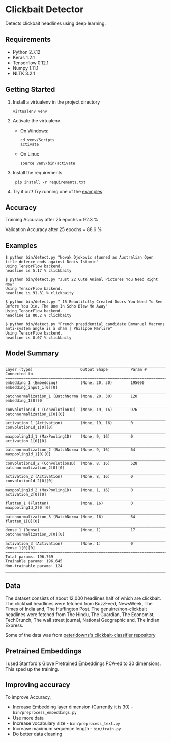 # Clickbait Detector

Detects clickbait headlines using deep learning.

## Requirements
- Python 2.7.12
- Keras 1.2.1
- Tensorflow 0.12.1
- Numpy 1.11.1
- NLTK 3.2.1

## Getting Started
1. Install a virtualenv in the project directory

       virtualenv venv

2. Activate the virtualenv
    - On Windows:

          cd venv/Scripts
          activate
      
    - On Linux
    
          source venv/bin/activate

3. Install the requirements

        pip install -r requirements.txt
        
4. Try it out!
    Try running one of the [examples](#examples).

## Accuracy
Training Accuracy after 25 epochs = 92.3 %

Validation Accuracy after 25 epochs = 88.6 %

## Examples

```
$ python bin/detect.py "Novak Djokovic stunned as Australian Open title defence ends against Denis Istomin"
Using TensorFlow backend.
headline is 5.17 % clickbaity
```

```
$ python bin/detect.py "Just 22 Cute Animal Pictures You Need Right Now"
Using TensorFlow backend.
headline is 91.31 % clickbaity
```

```
$ python bin/detect.py " 15 Beautifully Created Doors You Need To See Before You Die. The One In Soho Blew Me Away"
Using TensorFlow backend.
headline is 80.2 % clickbaity
```

```
$ python bin/detect.py "French presidential candidate Emmanuel Macrons anti-system angle is a sham | Philippe Marlire"
Using TensorFlow backend.
headline is 0.07 % clickbaity
```

## Model Summary
```
____________________________________________________________________________________________________
Layer (type)                     Output Shape          Param #     Connected to                     
====================================================================================================
embedding_1 (Embedding)          (None, 20, 30)        195000      embedding_input_1[0][0]          
____________________________________________________________________________________________________
batchnormalization_1 (BatchNorma (None, 20, 30)        120         embedding_1[0][0]                
____________________________________________________________________________________________________
convolution1d_1 (Convolution1D)  (None, 19, 16)        976         batchnormalization_1[0][0]       
____________________________________________________________________________________________________
activation_1 (Activation)        (None, 19, 16)        0           convolution1d_1[0][0]            
____________________________________________________________________________________________________
maxpooling1d_1 (MaxPooling1D)    (None, 9, 16)         0           activation_1[0][0]               
____________________________________________________________________________________________________
batchnormalization_2 (BatchNorma (None, 9, 16)         64          maxpooling1d_1[0][0]             
____________________________________________________________________________________________________
convolution1d_2 (Convolution1D)  (None, 8, 16)         528         batchnormalization_2[0][0]       
____________________________________________________________________________________________________
activation_2 (Activation)        (None, 8, 16)         0           convolution1d_2[0][0]            
____________________________________________________________________________________________________
maxpooling1d_2 (MaxPooling1D)    (None, 1, 16)         0           activation_2[0][0]               
____________________________________________________________________________________________________
flatten_1 (Flatten)              (None, 16)            0           maxpooling1d_2[0][0]             
____________________________________________________________________________________________________
batchnormalization_3 (BatchNorma (None, 16)            64          flatten_1[0][0]                  
____________________________________________________________________________________________________
dense_1 (Dense)                  (None, 1)             17          batchnormalization_3[0][0]       
____________________________________________________________________________________________________
activation_3 (Activation)        (None, 1)             0           dense_1[0][0]                    
====================================================================================================
Total params: 196,769
Trainable params: 196,645
Non-trainable params: 124
____________________________________________________________________________________________________
```


## Data
The dataset consists of about 12,000 headlines half of which are clickbait.
The clickbait headlines were fetched from BuzzFeed, NewsWeek, The Times of India and,
The Huffington Post.
The genuine/non-clickbait headlines were fetched from The Hindu, The Guardian, The Economist,
TechCrunch, The wall street journal, National Geographic and, The Indian Express.

Some of the data was from 
[peterldowns's clickbait-classifier repository](https://github.com/peterldowns/clickbait-classifier.git)


## Pretrained Embeddings
I used Stanford's Glove Pretrained Embeddings PCA-ed to 30 dimensions. This sped up the
training.


## Improving accuracy
To improve Accuracy, 
- Increase Embedding layer dimension (Currently it is 30) - `bin/preprocess_embeddings.py`
- Use more data
- Increase vocabulary size - `bin/preprocess_text.py`
- Increase maximum sequence length - `bin/train.py`
- Do better data cleaning

